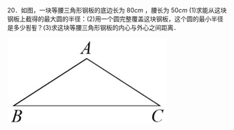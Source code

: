 20．如图，一块等腰三角形钢板的底边长为 $8 0 c m$ ，腰长为 $5 0 c m$ (1)求能从这块钢板上截得的最大圆的半径：(2)用一个圆完整覆盖这块钢板，这个圆的最小半径是多少푐푚？(3)求这块等腰三角形钢板的内心与外心之间距离．

![](<../../qs_image_DB/专题3-6__圆的综合（27类题型）（解析版）/07c471601cb164ba4682040db5115531f263e18d2d6e8a56ac86c604fc6ba871.jpg>)
